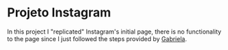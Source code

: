 # Projeto Instagram

In this project I "replicated" Instagram's initial page, there is no functionality to the page since I just followed the steps provided by [Gabriela](https://github.com/SpruceGabriela/instagram-dio).